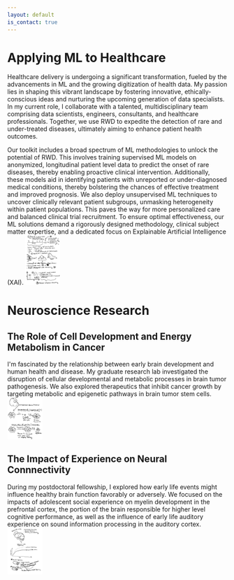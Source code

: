 ```yaml
---
layout: default
is_contact: true
---
```


# Applying ML to Healthcare
Healthcare delivery is undergoing a significant transformation, fueled by the advancements in ML and the growing digitization of health data. My passion lies in shaping this vibrant landscape by fostering innovative, ethically-conscious ideas and nurturing the upcoming generation of data specialists. In my current role, I collaborate with a talented, multidisciplinary team comprising data scientists, engineers, consultants, and healthcare professionals. Together, we use RWD to expedite the detection of rare and under-treated diseases, ultimately aiming to enhance patient health outcomes.

Our toolkit includes a broad spectrum of ML methodologies to unlock the potential of RWD. This involves training supervised ML models on anonymized, longitudinal patient level data to predict the onset of rare diseases, thereby enabling proactive clinical intervention. Additionally, these models aid in identifying patients with unreported or under-diagnosed medical conditions, thereby bolstering the chances of effective treatment and improved prognosis. We also deploy unsupervised ML techniques to uncover clinically relevant patient subgroups, unmasking heterogeneity within patient populations. This paves the way for more personalized care and balanced clinical trial recruitment. To ensure optimal effectiveness, our ML solutions demand a rigorously designed methodology, clinical subject matter expertise, and a dedicated focus on Explainable Artificial Intelligence (XAI).
<img class="ml-picture" src="ml.jpg" width="80"/>

# Neuroscience Research
## The Role of Cell Development and Energy Metabolism in Cancer
I'm fascinated by the relationship between early brain development and human health and disease. My graduate research lab investigated the disruption of cellular developmental and metabolic processes in brain tumor pathogenesis. We also explored therapeutics that inhibit cancer growth by targeting metabolic and epigenetic pathways in brain tumor stem cells.
<img class="bcsc-picture" src="csc.jpg" width="80"/>

## The Impact of Experience on Neural Connnectivity 
During my postdoctoral fellowship, I explored how early life events might influence healthy brain function favorably or adversely. We focused on the impacts of adolescent social experience on myelin development in the prefrontal cortex, the portion of the brain responsible for higher level cognitive performance, as well as the influence of early life auditory experience on sound information processing in the auditory cortex.
<img class="myelin-picture" src="myelin.jpg" width="80"/>





